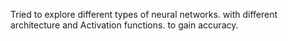 Tried to explore different types of neural networks. with different architecture and Activation functions. to gain accuracy.

